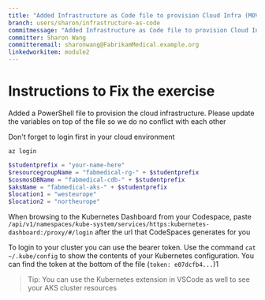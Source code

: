 ```yaml
---
title: "Added Infrastructure as Code file to provision Cloud Infra (MOVECLOUD-T001 Solution)"
branch: users/sharon/infrastructure-as-code
commitmessage: "Added Infrastructure as Code file to provision Cloud Infra :cloud:"
committer: Sharon Wang
committeremail: sharonwang@FabrikamMedical.example.org
linkedworkitem: module2
---
```

# Instructions to Fix the exercise
Added a PowerShell file to provision the cloud infrastructure. Please update the variables on top of the file so we do no conflict with each other

Don't forget to login first in your cloud environment
```
az login
```

```Powershell
$studentprefix = "your-name-here"
$resourcegroupName = "fabmedical-rg-" + $studentprefix
$cosmosDBName = "fabmedical-cdb-" + $studentprefix
$aksName = "fabmedical-aks-" + $studentprefix
$location1 = "westeurope"
$location2 = "northeurope"
```

When browsing to the Kubernetes Dashboard from your Codespace, paste `/api/v1/namespaces/kube-system/services/https:kubernetes-dashboard:/proxy/#/login` after the url that CodeSpaces generates for you

To login to your cluster you can use the bearer token. Use the command `cat ~/.kube/config` to show the contents of your Kubernetes configuration. You can find the token at the bottom of the file (`token: e07dcfb4...`)1

> Tip:
> You can use the Kubernetes extension in VSCode as well to see your AKS cluster resources

